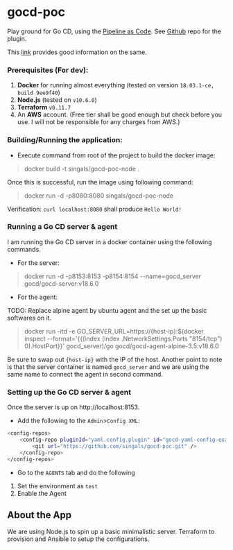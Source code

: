 # gocd-poc
Play ground for Go CD, using the [Pipeline as Code](https://docs.gocd.org/current/advanced_usage/pipelines_as_code.html).
See [Github](https://github.com/tomzo/gocd-yaml-config-plugin) repo for the plugin.

This [link](https://docs.gocd.org/current/advanced_usage/pipelines_as_code.html) provides good information on the same.


### Prerequisites (For dev):
1. **Docker** for running almost everything (tested on version `18.03.1-ce, build 9ee9f40`)
2. **Node.js** (tested on `v10.6.0`)
3. **Terraform** `v0.11.7`
4. An **AWS** account. (Free tier shall be good enough but check before you use. I will not be responsible for 
any charges from AWS.)


### Building/Running the application:
- Execute command from root of the project to build the docker image:
>  docker build -t singals/gocd-poc-node .

Once this is successful, run the image using following command:
> docker run -d -p8080:8080 singals/gocd-poc-node

Verification: `curl localhost:8080` shall produce `Hello World!`

### Running a Go CD server & agent
I am running the Go CD server in a docker container using the following commands.
- For the server:
> docker run -d -p8153:8153 -p8154:8154 --name=gocd_server gocd/gocd-server:v18.6.0

- For the agent:

TODO: Replace alpine agent by ubuntu agent and the set up the basic softwares on it.
> docker run -itd -e GO_SERVER_URL=https://{host-ip}:$(docker inspect --format='{{(index (index .NetworkSettings.Ports "8154/tcp") 0).HostPort}}' gocd_server)/go gocd/gocd-agent-alpine-3.5:v18.6.0

Be sure to swap out `{host-ip}` with the IP of the host. Another point to note is that the server container is named
`gocd_server` and we are using the same name to connect the agent in second command.

### Setting up the Go CD server & agent
Once the server is up on http://localhost:8153.

- Add the following to the `Admin`>`Config XML`:
```sh
<config-repos>
    <config-repo pluginId="yaml.config.plugin" id="gocd-yaml-config-example">
        <git url="https://github.com/singals/gocd-poc.git" />
    </config-repo>
</config-repos>
```

- Go to the `AGENTS` tab and do the following
1. Set the environment as `test`
2. Enable the Agent

## About the App

We are using Node.js to spin up a basic minimalistic server. Terraform to provision and Ansible to setup the configurations. 